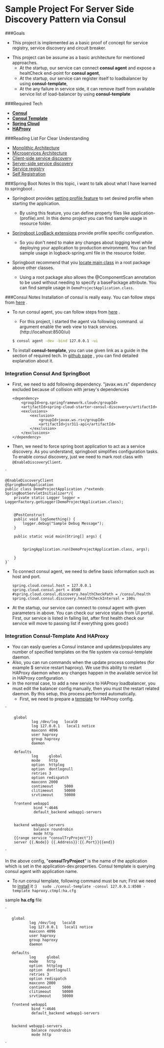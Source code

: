 # Sample Project For Server Side Discovery Pattern via Consul

###Goals

*   This project is implemented as a basic proof of concept for service registry, service discovery and circuit breaker.
 -  This project can be assume as a basic architecture for mentioned approaches.
      -   At the startup, our service can connect **consul agent** and expose a healtCheck end-point for **consul agent**, 
      -   At the startup, our service can register itself to loadbalancer by using **consul-template**,
      -   At the any failure in service side, it can remove itself from available service list of load-balancer by using **consul-template**


###Required Tech  
*  [ **Consul**]((https://www.consul.io/downloads.html)) 
*   [**Consul Template**]((https://github.com/hashicorp/consul-template)) 
*   [**Spring Cloud**]((http://projects.spring.io/spring-cloud/)) 
*   [**HAProxy**](http://www.haproxy.org/) 

###Reading List For Clear Understanding
*   [Monolithic Architecture](http://microservices.io/patterns/monolithic.html)
*   [Microservices Architecture](http://microservices.io/patterns/microservices.html)
*   [Client-side service discovery](http://microservices.io/patterns/client-side-discovery.html)
*   [Server-side service discovery](http://microservices.io/patterns/server-side-discovery.html)
*   [Service registry](http://microservices.io/patterns/service-registry.html)
*   [Self Registration](http://microservices.io/patterns/self-registration.html)
     
        
###Spring Boot Notes
   In this topic, i want to talk about what I have learned to springboot .
   
 -  Springboot provides [setting profile feature](http://docs.spring.io/spring-boot/docs/current/reference/html/boot-features-profiles.html) to set desired profile when starting the application.
    
    -   By using this feature, you can define property files like application-(profile).xml.
    In this demo project you can find sample usage in resource folder.
     
 -  [Springboot LogBack extensions](http://docs.spring.io/spring-boot/docs/current/reference/html/boot-features-logging.html#boot-features-logback-extensions) provide profile specific configuration.
  
    -   So you don't need to make any changes about logging level while deploying your application to production environment.
    You can find sample usage in logback-spring.xml file in the resource folder.
    
 -  Springboot recommend that you [locate main class](http://docs.spring.io/spring-boot/docs/current/reference/html/using-boot-structuring-your-code.html#using-boot-locating-the-main-class) in a root package above other classes.
    
    -   Using a root package also allows the @ComponentScan annotation to be used without needing to specify a basePackage attribute.
    You can find sample usage in `DemoProjectApplication.class`.
    
###Consul Notes 
   Installation of consul is really easy. You can follow steps from [here](https://www.consul.io/intro/getting-started/install.html) .
   
 -  To run consul agent, you can follow steps from [here](https://www.consul.io/intro/getting-started/agent.html) .
      
    - For this project, i started the agent via following command.  ui argument enable the web view to track services.(http://localhost:8500/ui)
    ```sh
    $ consul agent -dev -bind 127.0.0.1 -ui
    ```
    
 -  To install **consul-template**, you can use given link as a guide in the section of required tech. 
 In [github page](https://github.com/hashicorp/consul-template#consul-template) , you can find detailed explanation about it.
 
### Integration Consul And SpringBoot
    
  - First, we need to add following dependency. "javax.ws.rs" dependency excluded because of collision with jersey's dependencies
  
        <dependency>
            <groupId>org.springframework.cloud</groupId>
            <artifactId>spring-cloud-starter-consul-discovery</artifactId>
            <exclusions>
                <exclusion>
                    <groupId>javax.ws.rs</groupId>
                    <artifactId>jsr311-api</artifactId>
                </exclusion>
            </exclusions>
        </dependency>

  - Then, we need to force spring boot application to act as a service discovery. As you understand, springboot simplifies configuration tasks.
   To enable consul discovery, just we need to mark root class with `@EnableDiscoveryClient`.
   
   `
      	
    @EnableDiscoveryClient
    @SpringBootApplication
    public class DemoProjectApplication /*extends SpringBootServletInitializer*/{
    	private static Logger logger = LoggerFactory.getLogger(DemoProjectApplication.class);
    
    
    	@PostConstruct
    	public void logSomething() {
    		logger.debug("Sample Debug Message");
    	}
    
    	public static void main(String[] args) {
    
    
    		SpringApplication.run(DemoProjectApplication.class, args);
    
    	}
    }`
   
  - To connect consul agent, we need to define basic information such as host and port.    
   
        spring.cloud.consul.host = 127.0.0.1
        spring.cloud.consul.port = 8500
        #spring.cloud.consul.discovery.healthCheckPath = /consul/health
        spring.cloud.consul.discovery.healthCheckInterval = 100s
  - At the startup, our service can connect to consul agent with given parameters in above. You can check our service status from UI portal.
  First, our service is listed in failing list, after first health check our service will move to passing list if everything goes good:)
 
### Integration Consul-Template And HAProxy
   
  - You can easly queries a Consul instance and updates/populates any number of specified templates on the file system via consul-template daemon.
  - Also, you can run commands when the update process completes (for example $ service restart haproxy). We use this ability to restart HAProxy daemon when any changes happen in the available service list in HAProxy configuration. 
  - In the normal case, to add a new service to HAProxy loadbalancer, you must edit the balancer config manually, then you must the restart related daemon. By this setup, this process performed automatically.
    - First, we need to prepare a [template](https://github.com/hashicorp/consul-template#templating-language) for HAProxy config. 
   
`
   
        global
                log /dev/log   local0
                log 127.0.0.1   local1 notice
                maxconn 4096
                user haproxy
                group haproxy
                daemon
        
        defaults
                log     global
                mode    http
                option  httplog
                option  dontlognull
                retries 3
                option redispatch
                maxconn 2000
                contimeout     5000
                clitimeout     50000
                srvtimeout     50000
        
        frontend webapp1
                 bind *:4646
                 default_backend webapp1-servers
        
        
        backend webapp1-servers
                 balance roundrobin
                 mode http
        {{range service "consulTryProject"}}
        server {{.Node}} {{.Address}}:{{.Port}}{{end}}
`
    
   In the above config, "**consulTryProject**" is the name of the application which is set in the application-dev.properties. Consul template is querying consul agent with application name.
   
   - To run consul template, following command must be run; First we need to [install](https://github.com/hashicorp/consul-template#consul-template) it :)
`   sudo ./consul-template -consul 127.0.0.1:8500 -template haproxy.ctmpl:ha.cfg
`   
 
    
   sample **ha.cfg** file
   
`

       global
               log /dev/log   local0
               log 127.0.0.1   local1 notice
               maxconn 4096
               user haproxy
               group haproxy
               daemon
       
       defaults
               log     global
               mode    http
               option  httplog
               option  dontlognull
               retries 3
               option redispatch
               maxconn 2000
               contimeout     5000
               clitimeout     50000
               srvtimeout     50000
       
       frontend webapp1
                bind *:4646
                default_backend webapp1-servers
       
       
       backend webapp1-servers
                balance roundrobin
                mode http
`
